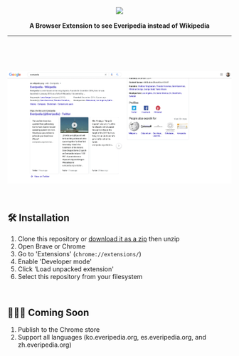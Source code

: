 <p align="center">
  <img src="https://avatars2.githubusercontent.com/u/37049750?s=200&v=4">
</p>
<p align="center">
    <b>A Browser Extension to see Everipedia instead of Wikipedia</b>
</p>

<hr />

<br/>
<br/>
<br/>

![](media/demo.gif)

<br/>

## 🛠 Installation

1. Clone this repository or [download it as a zip](https://github.com/EveripediaNetwork/everipedia-always/archive/master.zip) then unzip
1. Open Brave or Chrome 
1. Go to 'Extensions' (`chrome://extensions/`)
1. Enable 'Developer mode'
1. Click 'Load unpacked extension'
1. Select this repository from your filesystem

<br/>

## 👨🏻‍💻 Coming Soon

1. Publish to the Chrome store
2. Support all languages (ko.everipedia.org, es.everipedia.org, and zh.everipedia.org)
